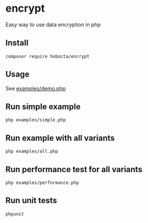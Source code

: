 # encrypt
Easy way to use data encryption in php

## Install
`composer require hobocta/encrypt`

## Usage
See [examples/demo.php](examples/demo.php)

## Run simple example
`php examples/simple.php`

## Run example with all variants

`php examples/all.php`

## Run performance test for all variants
`php examples/performance.php`

## Run unit tests
`phpunit`
